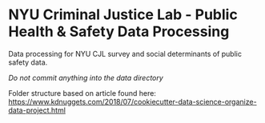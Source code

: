 # NYU Criminal Justice Lab - Public Health & Safety Data Processing
Data processing for NYU CJL survey and social determinants of public safety data.

*Do not commit anything into the data directory*

Folder structure based on article found here: https://www.kdnuggets.com/2018/07/cookiecutter-data-science-organize-data-project.html
